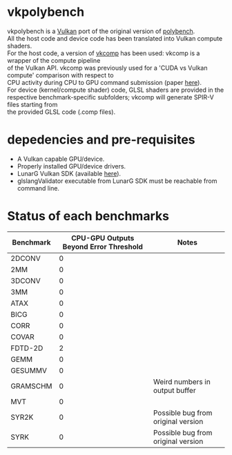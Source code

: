 # vkpolybench  

vkpolybench is a [Vulkan](https://www.khronos.org/vulkan/) port of the original version of [polybench](https://web.cse.ohio-state.edu/~pouchet.2/software/polybench/GPU/index.html).      
All the host code and device code has been translated into Vulkan compute shaders.    
For the host code, a version of [vkcomp](https://git.hipert.unimore.it/rcavicchioli/cpu_gpu_submission) has been used: vkcomp is a wrapper of the compute pipeline    
of the Vulkan API. vkcomp was previously used for a 'CUDA vs Vulkan compute' comparison with respect to    
CPU activity during CPU to GPU command submission (paper [here](https://drops.dagstuhl.de/opus/volltexte/2019/10759/pdf/LIPIcs-ECRTS-2019-22.pdf)).  
For device (kernel/compute shader) code, GLSL shaders are provided in the respective benchmark-specific subfolders; vkcomp will generate SPIR-V files starting from     
the provided GLSL code (.comp files).  

# depedencies and pre-requisites  
- A Vulkan capable GPU/device.  
- Properly installed GPU/device drivers.  
- LunarG Vulkan SDK (available [here](https://www.lunarg.com/vulkan-sdk/)).
- glslangValidator executable from LunarG SDK must be reachable from command line.

# Status of each benchmarks

| Benchmark                       | CPU-GPU Outputs Beyond Error Threshold   | Notes                              |
|---------------------------------|------------------------------------------|------------------------------------|
| 2DCONV                          |         0                                |                                    |                                                                
| 2MM                             |         0                                |                                    |                                  
| 3DCONV                          |         0                                |                                    |
| 3MM                             |         0                                |                                    |
| ATAX                            |         0                                |                                    |
| BICG                            |         0                                |                                    |
| CORR                            |         0                                |                                    |
| COVAR                           |         0                                |                                    |
| FDTD-2D                         |         2                                |                                    |
| GEMM                            |         0                                |                                    |
| GESUMMV                         |         0                                |                                    |
| GRAMSCHM                        |         0                                | Weird numbers in output buffer     |
| MVT                             |         0                                |                                    |
| SYR2K                           |         0                                | Possible bug from original version |
| SYRK                            |         0                                | Possible bug from original version |

